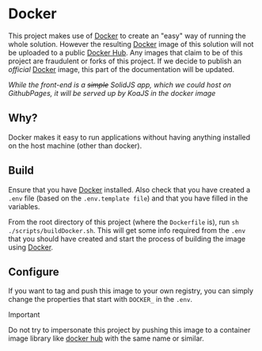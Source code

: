 # Docker

This project makes use of [Docker][docker] to create an "easy" way of running the whole solution. However the resulting [Docker][docker] image of this solution will not be uploaded to a public [Docker Hub][dockerHub]. Any images that claim to be of this project are fraudulent or forks of this project. If we decide to publish an _official_ [Docker][docker] image, this part of the documentation will be updated.

_While the front-end is a ~~simple~~ SolidJS app, which we could host on GithubPages, it will be served up by KoaJS in the docker image_

## Why?

Docker makes it easy to run applications without having anything installed on the host machine (other than docker). 

## Build

Ensure that you have [Docker][docker] installed. Also check that you have created a `.env` file (based on the `.env.template file`) and that you have filled in the variables. 

From the root directory of this project (where the `Dockerfile` is), run `sh ./scripts/buildDocker.sh`. This will get some info required from the `.env` that you should have created and start the process of building the image using [Docker][docker].

## Configure

If you want to tag and push this image to your own registry, you can simply change the properties that start with `DOCKER_` in the `.env`.

> [!IMPORTANT]
> Do not try to impersonate this project by pushing this image to a container image library like [docker hub][dockerhub] with the same name or similar.

<!-- Links used in the page -->

[nmsudWebsite]: https://nmsud.com
[docker]: https://www.docker.com
[dockerhub]: https://hub.docker.com
[discord]: https://discord.gg/jQrNeWeTwR